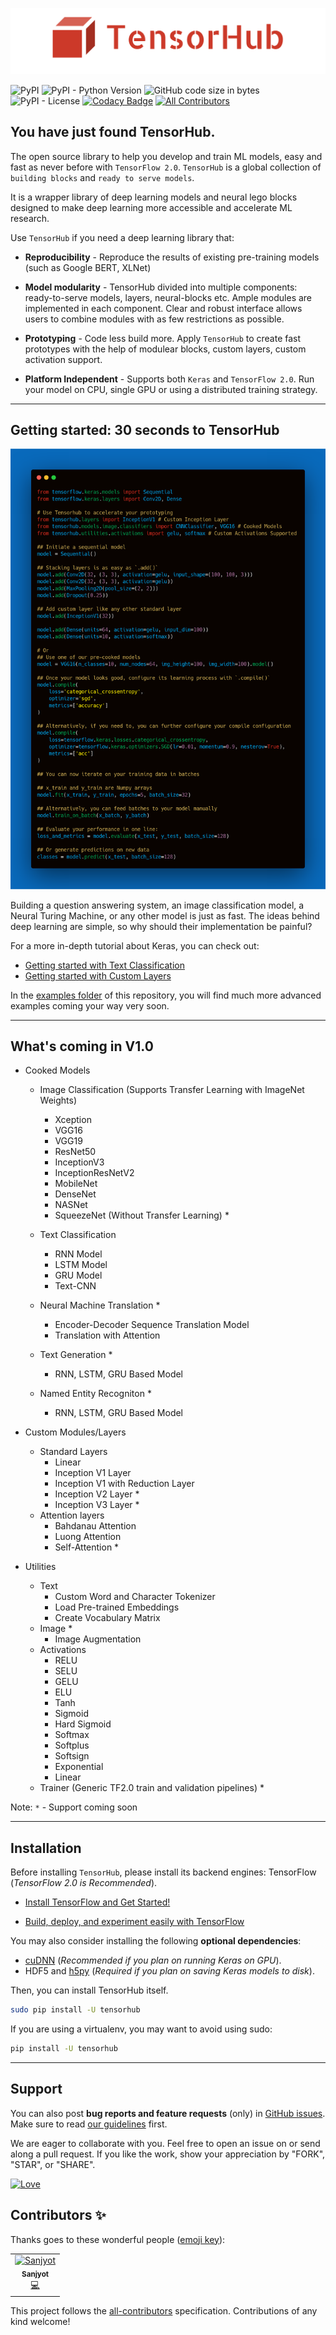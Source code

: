 <p align="center"><img src="data/logo.png?raw=true" alt="LOGO"/></p>

<img alt="PyPI" src="https://img.shields.io/pypi/v/tensorhub.svg?color=blue&style=flat"> <img alt="PyPI - Python Version" src="https://img.shields.io/pypi/pyversions/tensorhub.svg?style=flat">  <img alt="GitHub code size in bytes" src="https://img.shields.io/github/languages/code-size/nityansuman/tensorhub.svg?color=blue&style=flat"> <img alt="PyPI - License" src="https://img.shields.io/pypi/l/tensorhub.svg?style=flat"> [![Codacy Badge](https://api.codacy.com/project/badge/Grade/d1e35c252db741b28144f5b7b9ffd7d2)](https://www.codacy.com/app/nityansuman/tensorhub?utm_source=github.com&amp;utm_medium=referral&amp;utm_content=nityansuman/tensorhub&amp;utm_campaign=Badge_Grade) [![All Contributors](https://img.shields.io/badge/all_contributors-1-orange.svg?style=flat-square)](#contributors)



## You have just found TensorHub.

The open source library to help you develop and train ML models, easy and fast as never before with `TensorFlow 2.0`.
`TensorHub` is a global collection of `building blocks` and `ready to serve models`.

It is a wrapper library of deep learning models and neural lego blocks designed to make deep learning more accessible and accelerate ML research.

Use `TensorHub` if you need a deep learning library that:

+ **Reproducibility** - Reproduce the results of existing pre-training models (such as Google BERT, XLNet)

+ **Model modularity** - TensorHub divided into multiple components: ready-to-serve models, layers, neural-blocks etc. Ample modules are implemented in each component. Clear and robust interface allows users to combine modules with as few restrictions as possible.

+ **Prototyping** - Code less build more. Apply `TensorHub` to create fast prototypes with the help of modulear blocks, custom layers, custom activation support.

+ **Platform Independent** - Supports both `Keras` and `TensorFlow 2.0`. Run your model on CPU, single GPU or using a distributed training strategy.

------------------


## Getting started: 30 seconds to TensorHub

<p align="center"><img src="data/readme_code_example_1.png?raw=true" alt="code"/></p>

Building a question answering system, an image classification model, a Neural Turing Machine, or any other model is just as fast. The ideas behind deep learning are simple, so why should their implementation be painful?

For a more in-depth tutorial about Keras, you can check out:

+ [Getting started with Text Classification](https://github.com/nityansuman/tensorhub/tree/master/examples/training-a-text-classifier-using-tensorhub-models.ipynb)
+ [Getting started with Custom Layers](https://github.com/nityansuman/tensorhub/tree/master/examples/creating-custom-models.ipynb)

In the [examples folder](https://github.com/nityansuman/tensorhub/tree/master/examples) of this repository, you will find much more advanced examples coming your way very soon.

------------------


## What's coming in V1.0
+ Cooked Models
    + Image Classification (Supports Transfer Learning with ImageNet Weights)
        + Xception
        + VGG16
        + VGG19
        + ResNet50
        + InceptionV3
        + InceptionResNetV2
        + MobileNet
        + DenseNet
        + NASNet
        + SqueezeNet (Without Transfer Learning) *

    + Text Classification
        + RNN Model
        + LSTM Model
        + GRU Model
        + Text-CNN

    + Neural Machine Translation *
        + Encoder-Decoder Sequence Translation Model
        + Translation with Attention

    + Text Generation *
        + RNN, LSTM, GRU Based Model
        
    + Named Entity Recogniton *
        + RNN, LSTM, GRU Based Model

+ Custom Modules/Layers
    + Standard Layers
        + Linear
        + Inception V1 Layer
        + Inception V1 with Reduction Layer
        + Inception V2 Layer *
        + Inception V3 Layer *
    + Attention layers
        + Bahdanau Attention
        + Luong Attention
        + Self-Attention *

+ Utilities
    + Text
        + Custom Word and Character Tokenizer
        + Load Pre-trained Embeddings
        + Create Vocabulary Matrix
    + Image *
        + Image Augmentation
    + Activations
        + RELU
        + SELU
        + GELU
        + ELU
        + Tanh
        + Sigmoid
        + Hard Sigmoid
        + Softmax
        + Softplus
        + Softsign
        + Exponential
        + Linear
    + Trainer (Generic TF2.0 train and validation pipelines) *

Note: `*` - Support coming soon

------------------


## Installation

Before installing `TensorHub`, please install its backend engines: TensorFlow (*TensorFlow 2.0 is Recommended*).

+ [Install TensorFlow and Get Started!](https://www.tensorflow.org/install)

+ [Build, deploy, and experiment easily with TensorFlow](https://www.tensorflow.org/)

You may also consider installing the following **optional dependencies**:

+ [cuDNN](https://docs.nvidia.com/deeplearning/sdk/cudnn-install/) (*Recommended if you plan on running Keras on GPU*).
+ HDF5 and [h5py](http://docs.h5py.org/en/latest/build.html) (*Required if you plan on saving Keras models to disk*).

Then, you can install TensorHub itself.

```sh
sudo pip install -U tensorhub
```

If you are using a virtualenv, you may want to avoid using sudo:

```sh
pip install -U tensorhub
```

<!-- + **Alternatively: Install TensorHub from the GitHub source:**

First, clone TensorHub using `git`:

```sh
git clone https://github.com/nityansuman/tensorhub.git
```

Then, `cd` to the TensroHub folder and run the install command:
```sh
cd tensorhub
sudo python setup.py install
``` -->

------------------


## Support

You can also post **bug reports and feature requests** (only) in [GitHub issues](https://github.com/nityansuman/tensorhub/issues). Make sure to read [our guidelines](https://github.com/nityansuman/tensorhub/blob/master/CONTRIBUTING.md) first.

We are eager to collaborate with you. Feel free to open an issue on or send along a pull request.
If you like the work, show your appreciation by "FORK", "STAR", or "SHARE".

[![Love](https://forthebadge.com/images/badges/built-with-love.svg)](https://GitHub.com/nityansuman/tensorhub/)

## Contributors ✨

Thanks goes to these wonderful people ([emoji key](https://allcontributors.org/docs/en/emoji-key)):

<!-- ALL-CONTRIBUTORS-LIST:START - Do not remove or modify this section -->
<!-- prettier-ignore -->
<table>
  <tr>
    <td align="center"><a href="https://www.linkedin.com/in/sanjyot-zade"><img src="https://avatars0.githubusercontent.com/u/14342494?v=4" width="100px;" alt="Sanjyot"/><br /><sub><b>Sanjyot</b></sub></a><br /><a href="https://github.com/nityansuman/tensorhub/commits?author=Sanjyot22" title="Code">💻</a></td>
  </tr>
</table>

<!-- ALL-CONTRIBUTORS-LIST:END -->

This project follows the [all-contributors](https://github.com/all-contributors/all-contributors) specification. Contributions of any kind welcome!
